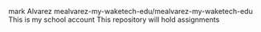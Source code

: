 mark Alvarez
mealvarez-my-waketech-edu/mealvarez-my-waketech-edu
This is my school account
This repository will hold assignments
